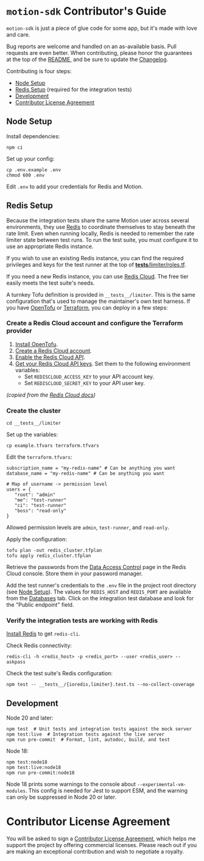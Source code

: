 # `motion-sdk` Contributor's Guide

`motion-sdk` is just a piece of glue code for some app, but it's made
with love and care.

Bug reports are welcome and handled on an as-available basis. Pull
requests are even better. When contributing, please honor the guarantees
at the top of the [README](./README.md), and be sure to update the
[Changelog](./CHANGELOG.md).

Contributing is four steps:

- [Node Setup](#node-setup)
- [Redis Setup](#redis-setup) (required for the integration tests)
- [Development](#development)
- [Contributor License Agreement](#contributor-license-agreement)

## Node Setup

Install dependencies:

```
npm ci
```

Set up your config:

```
cp .env.example .env
chmod 600 .env
```

Edit `.env` to add your credentials for Redis and Motion.

## Redis Setup

Because the integration tests share the same Motion user across several
environments, they use [Redis](https://redis.io/) to coordinate
themselves to stay beneath the rate limit. Even when running locally,
Redis is needed to remember the rate limiter state between test runs. To
run the test suite, you must configure it to use an appropriate Redis instance.

If you wish to use an existing Redis instance, you can find the required
privileges and keys for the test runner at the top of [**tests**/limiter/roles.tf](__tests__/limiter/roles.tf).

If you need a new Redis instance, you can use [Redis Cloud](https://redis.io/cloud/). The free tier
easily meets the test suite's needs.

A turnkey Tofu definition is provided in `__tests__/limiter`.
This is the same configuration that's used to manage the maintainer's
own test harness. If you have [OpenTofu](https://opentofu.org/) or
[Terraform](https://www.terraform.io/), you can deploy in a few steps:

### Create a Redis Cloud account and configure the Terraform provider

1. [Install OpenTofu](https://opentofu.org/docs/intro/install/).
2. [Create a Redis Cloud account](https://redis.io/docs/latest/operate/rc/rc-quickstart/#create-an-account).
3. [Enable the Redis Cloud API](https://redis.io/docs/latest/operate/rc/api/get-started/enable-the-api/).
4. [Get your Redis Cloud API keys](https://redis.io/docs/latest/operate/rc/api/get-started/manage-api-keys/). Set them to the following environment variables:
   - Set `REDISCLOUD_ACCESS_KEY` to your API account key.
   - Set `REDISCLOUD_SECRET_KEY` to your API user key.

_(copied from the [Redis Cloud docs](https://redis.io/docs/latest/integrate/terraform-provider-for-redis-cloud/get-started/))_

### Create the cluster

```
cd __tests__/limiter
```

Set up the variables:

```
cp example.tfvars terraform.tfvars
```

Edit the `terraform.tfvars`:

```hcl
subscription_name = "my-redis-name" # Can be anything you want
database_name = "my-redis-name" # Can be anything you want

# Map of username -> permission level
users = {
   "root": "admin"
   "me": "test-runner"
   "ci": "test-runner"
   "boss": "read-only"
}
```

Allowed permission levels are `admin`, `test-runner`, and `read-only`.

Apply the configuration:

```
tofu plan -out redis_cluster.tfplan
tofu apply redis_cluster.tfplan
```

Retrieve the passwords from the [Data Access Control](https://app.redislabs.com/#/data-access-control/users)
page in the Redis Cloud console. Store them in your password manager.

Add the test runner's credentials to the `.env` file in the project root
directory (see [Node Setup](#node-setup)). The values for `REDIS_HOST`
and `REDIS_PORT` are available from the [Databases](https://app.redislabs.com/#/databases)
tab. Click on the integration test database and look for the "Public
endpoint" field.

### Verify the integration tests are working with Redis

[Install Redis](https://redis.io/docs/latest/operate/oss_and_stack/install/install-redis/) to get `redis-cli`.

Check Redis connectivity:

```
redis-cli -h <redis_host> -p <redis_port> --user <redis_user> --askpass
```

Check the test suite's Redis configuration:

```
npm test -- __tests__/{ioredis,limiter}.test.ts --no-collect-coverage
```

## Development

Node 20 and later:

```
npm test  # Unit tests and integration tests against the mock server
npm test:live  # Integration tests against the live server
npm run pre-commit  # Format, lint, autodoc, build, and test
```

Node 18:

```
npm test:node18
npm test:live:node18
npm run pre-commit:node18
```

Node 18 prints some warnings to the console about `--experimental-vm-modules`.
This config is needed for Jest to support ESM, and the warning can only
be suppressed in Node 20 or later.

# Contributor License Agreement

You will be asked to sign a [Contributor License Agreement](https://gist.github.com/dmurvihill/081d5f0fec0e455913ca80b34229db15),
which helps me support the project by offering commercial licenses. Please
reach out if you are making an exceptional contribution and wish to negotiate
a royalty.
